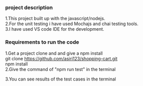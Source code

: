 
### project description

1.This project built up with the javascript/nodejs.<br/>
2.For the unit testing i have used Mochajs and chai testing tools.<br/>
3.I have used VS code IDE for the development.<br/>


### Requirements to run the code

1.Get a project clone and and give a npm install<br/>
    git clone https://github.com/asiri123/shopping-cart.git<br/>
    npm install<br/>
2.Give the command of  "npm run test" in the terminal<br/>

3.You can see results of the test cases in the terminal<br/>



